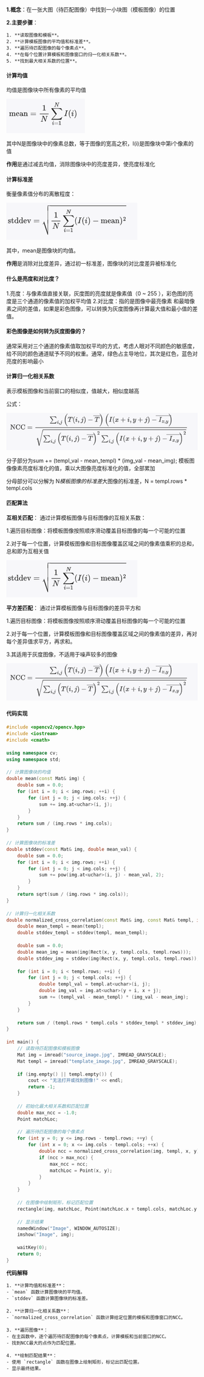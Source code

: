 
 **1.概念**：在一张大图（待匹配图像）中找到一小块图（模板图像）的位置

 **2.主要步骤**：

    1. **读取图像和模板**。
    2. **计算模板图像的平均值和标准差**。
    3. **遍历待匹配图像的每个像素点**。
    4. **在每个位置计算模板和图像窗口的归一化相关系数**。
    5. **找到最大相关系数的位置**。

 #### 计算均值
 均值是图像块中所有像素的平均值

 ![均值](image.png)

 其中N是图像块中的像素总数，等于图像的宽高之积，I(i)是图像块中第i个像素的值

 **作用**是通过减去均值，消除图像块中的亮度差异，使亮度标准化

 #### 计算标准差
 衡量像素值分布的离散程度：

   ![标准差](image-1.png)

  其中，mean是图像块的均值。

  **作用**是消除对比度差异，通过初一标准差，图像块的对比度差异被标准化

#### 什么是亮度和对比度？

  1.亮度：与像素值直接关联，灰度图的亮度就是像素值（0 ~ 255 ），彩色图的亮度是三个通道的像素值的加权平均值
  2.对比度：指的是图像中最亮像素 和最暗像素之间的差值，如果是彩色图像，可以转换为灰度图像再计算最大值和最小值的差值。

#### 彩色图像是如何转为灰度图像的？
 
通常采用对三个通道的像素值取加权平均的方式，考虑人眼对不同颜色的敏感度，给不同的颜色通道赋予不同的权重。通常，绿色占主导地位，其次是红色，蓝色对亮度的影响最小


#### 计算归一化相关系数

表示模板图像和当前窗口的相似度，值越大，相似度越高

公式：

![归一化相关系数](image-2.png)

分子部分为sum += (templ_val - mean_templ) * (img_val - mean_img); 模板图像像素亮度标准化的值，乘以大图像亮度标准化的值，全部累加

分母部分可以分解为 N*模板图像的标准差*大图像的标准差，N = templ.rows * templ.cols 

#### 匹配算法
   
 **互相关匹配**：
通过计算模板图像与目标图像的互相关系数：

1.遍历目标图像：将模板图像按照顺序滑动覆盖目标图像的每一个可能的位置

2.对于每一个位置，计算模板图像和目标图像覆盖区域之间的像素值乘积的总和，总和即为互相关值

![互相关匹配](image-1.png)

**平方差匹配**：
通过计算模板图像与目标图像的差异平方和

1.遍历目标图像：将模板图像按照顺序滑动覆盖目标图像的每一个可能的位置

2.对于每一个位置，计算模板图像和目标图像覆盖区域之间的像素值的差异，再对每个差异值求平方，再求和。

3.其适用于灰度图像，不适用于噪声较多的图像

![平方差匹配](image-2.png)



#### 代码实现

```cpp
#include <opencv2/opencv.hpp>
#include <iostream>
#include <cmath>

using namespace cv;
using namespace std;

// 计算图像块的均值
double mean(const Mat& img) {
    double sum = 0.0;
    for (int i = 0; i < img.rows; ++i) {
        for (int j = 0; j < img.cols; ++j) {
            sum += img.at<uchar>(i, j);
        }
    }
    return sum / (img.rows * img.cols);
}

// 计算图像块的标准差
double stddev(const Mat& img, double mean_val) {
    double sum = 0.0;
    for (int i = 0; i < img.rows; ++i) {
        for (int j = 0; j < img.cols; ++j) {
            sum += pow(img.at<uchar>(i, j) - mean_val, 2);
        }
    }
    return sqrt(sum / (img.rows * img.cols));
}

// 计算归一化相关系数
double normalized_cross_correlation(const Mat& img, const Mat& templ, int x, int y) {
    double mean_templ = mean(templ);
    double stddev_templ = stddev(templ, mean_templ);

    double sum = 0.0;
    double mean_img = mean(img(Rect(x, y, templ.cols, templ.rows)));
    double stddev_img = stddev(img(Rect(x, y, templ.cols, templ.rows)), mean_img);

    for (int i = 0; i < templ.rows; ++i) {
        for (int j = 0; j < templ.cols; ++j) {
            double templ_val = templ.at<uchar>(i, j);
            double img_val = img.at<uchar>(y + i, x + j);
            sum += (templ_val - mean_templ) * (img_val - mean_img);
        }
    }

    return sum / (templ.rows * templ.cols * stddev_templ * stddev_img);
}

int main() {
    // 读取待匹配图像和模板图像
    Mat img = imread("source_image.jpg", IMREAD_GRAYSCALE);
    Mat templ = imread("template_image.jpg", IMREAD_GRAYSCALE);

    if (img.empty() || templ.empty()) {
        cout << "无法打开或找到图像!" << endl;
        return -1;
    }

    // 初始化最大相关系数和匹配位置
    double max_ncc = -1.0;
    Point matchLoc;

    // 遍历待匹配图像的每个像素点
    for (int y = 0; y <= img.rows - templ.rows; ++y) {
        for (int x = 0; x <= img.cols - templ.cols; ++x) {
            double ncc = normalized_cross_correlation(img, templ, x, y);
            if (ncc > max_ncc) {
                max_ncc = ncc;
                matchLoc = Point(x, y);
            }
        }
    }

    // 在图像中绘制矩形，标记匹配位置
    rectangle(img, matchLoc, Point(matchLoc.x + templ.cols, matchLoc.y + templ.rows), Scalar::all(0), 2, 8, 0);

    // 显示结果
    namedWindow("Image", WINDOW_AUTOSIZE);
    imshow("Image", img);
    
    waitKey(0);
    return 0;
}
```

**代码解释**

    1. **计算均值和标准差**：
    - `mean` 函数计算图像块的平均值。
    - `stddev` 函数计算图像块的标准差。

    2. **计算归一化相关系数**：
    - `normalized_cross_correlation` 函数计算给定位置的模板和图像窗口的NCC。

    3. **遍历图像**：
    - 在主函数中，逐个遍历待匹配图像的每个像素点，计算模板和当前窗口的NCC。
    - 找到NCC最大的点作为匹配位置。

    4. **绘制匹配结果**：
    - 使用 `rectangle` 函数在图像上绘制矩形，标记出匹配位置。
    - 显示最终结果。





